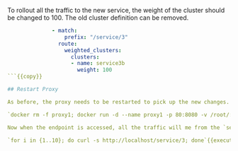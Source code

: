 To rollout all the traffic to the new service, the weight of the cluster should be changed to 100. The old cluster definition can be removed. 

```yaml
              - match:
                  prefix: "/service/3"
                route:
                  weighted_clusters:
                    clusters:
                    - name: service3b
                      weight: 100
```{{copy}}

## Restart Proxy

As before, the proxy needs to be restarted to pick up the new changes. 

`docker rm -f proxy1; docker run -d --name proxy1 -p 80:8080 -v /root/:/etc/envoy envoyproxy/envoy:v1.31-latest`{{execute}}

Now when the endpoint is accessed, all the traffic will me from the `service3b` cluster.

`for i in {1..10}; do curl -s http://localhost/service/3; done`{{execute}}
